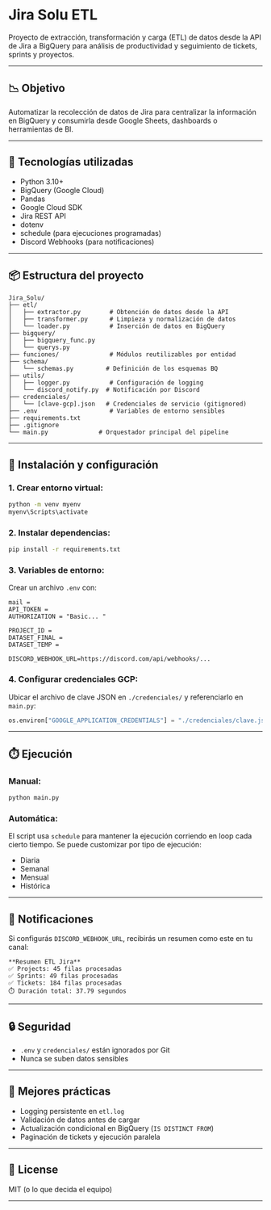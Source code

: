 # Jira Solu ETL

Proyecto de extracción, transformación y carga (ETL) de datos desde la API de Jira a BigQuery para análisis de productividad y seguimiento de tickets, sprints y proyectos.

---

## 📉 Objetivo

Automatizar la recolección de datos de Jira para centralizar la información en BigQuery y consumirla desde Google Sheets, dashboards o herramientas de BI.

---

## 🚀 Tecnologías utilizadas

* Python 3.10+
* BigQuery (Google Cloud)
* Pandas
* Google Cloud SDK
* Jira REST API
* dotenv
* schedule (para ejecuciones programadas)
* Discord Webhooks (para notificaciones)

---

## 📦 Estructura del proyecto

```plaintext
Jira_Solu/
├── etl/
│   ├── extractor.py        # Obtención de datos desde la API
│   ├── transformer.py      # Limpieza y normalización de datos
│   └── loader.py           # Inserción de datos en BigQuery
├── bigquery/
│   ├── bigquery_func.py
│   └── querys.py
├── funciones/              # Módulos reutilizables por entidad
├── schema/
│   └── schemas.py         # Definición de los esquemas BQ
├── utils/
│   ├── logger.py           # Configuración de logging
│   └── discord_notify.py  # Notificación por Discord
├── credenciales/
│   └── [clave-gcp].json   # Credenciales de servicio (gitignored)
├── .env                    # Variables de entorno sensibles
├── requirements.txt
├── .gitignore
└── main.py              # Orquestador principal del pipeline
```

---

## 🔧 Instalación y configuración

### 1. Crear entorno virtual:

```bash
python -m venv myenv
myenv\Scripts\activate
```

### 2. Instalar dependencias:

```bash
pip install -r requirements.txt
```

### 3. Variables de entorno:

Crear un archivo `.env` con:

```env
mail = 
API_TOKEN = 
AUTHORIZATION = "Basic... "

PROJECT_ID = 
DATASET_FINAL = 
DATASET_TEMP = 

DISCORD_WEBHOOK_URL=https://discord.com/api/webhooks/...

```

### 4. Configurar credenciales GCP:

Ubicar el archivo de clave JSON en `./credenciales/` y referenciarlo en `main.py`:

```python
os.environ["GOOGLE_APPLICATION_CREDENTIALS"] = "./credenciales/clave.json"
```

---

## ⏱️ Ejecución

### Manual:

```bash
python main.py
```

### Automática:

El script usa `schedule` para mantener la ejecución corriendo en loop cada cierto tiempo. Se puede customizar por tipo de ejecución:

* Diaria
* Semanal
* Mensual
* Histórica

---

## 🚨 Notificaciones

Si configurás `DISCORD_WEBHOOK_URL`, recibirás un resumen como este en tu canal:

```
**Resumen ETL Jira**
✅ Projects: 45 filas procesadas
✅ Sprints: 49 filas procesadas
✅ Tickets: 184 filas procesadas
⏱️ Duración total: 37.79 segundos
```

---

## 🔒 Seguridad

* `.env` y `credenciales/` están ignorados por Git
* Nunca se suben datos sensibles

---

## 🌟 Mejores prácticas

* Logging persistente en `etl.log`
* Validación de datos antes de cargar
* Actualización condicional en BigQuery (`IS DISTINCT FROM`)
* Paginación de tickets y ejecución paralela

---

## 📄 License

MIT (o lo que decida el equipo)

---

